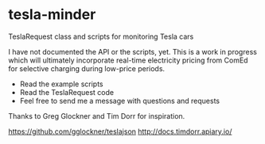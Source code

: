 # tesla-minder
TeslaRequest class and scripts for monitoring Tesla cars

I have not documented the API or the scripts, yet. This is a work in progress which will ultimately incorporate real-time electricity pricing from ComEd for selective charging during low-price periods.

- Read the example scripts
- Read the TeslaRequest code
- Feel free to send me a message with questions and requests

Thanks to Greg Glockner and Tim Dorr for inspiration.

https://github.com/gglockner/teslajson
http://docs.timdorr.apiary.io/